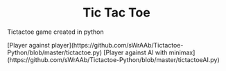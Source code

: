 <h1><center>Tic Tac Toe</center></h1>
  
<p> Tictactoe game created in python</p></n>
[Player against player](https://github.com/sWrAAb/Tictactoe-Python/blob/master/tictactoe.py) </n>
[Player against AI with minimax](https://github.com/sWrAAb/Tictactoe-Python/blob/master/tictactoeAI.py)